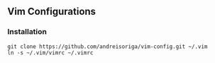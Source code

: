 ## Vim Configurations

### Installation

    git clone https://github.com/andreisoriga/vim-config.git ~/.vim
    ln -s ~/.vim/vimrc ~/.vimrc
